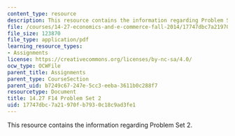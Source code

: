 ```yaml
---
content_type: resource
description: This resource contains the information regarding Problem Set 2.
file: /courses/14-27-economics-and-e-commerce-fall-2014/17747dbc7a21970fb7930c18c9ad3fe1_MIT14_27F14_pset2.pdf
file_size: 123870
file_type: application/pdf
learning_resource_types:
- Assignments
license: https://creativecommons.org/licenses/by-nc-sa/4.0/
ocw_type: OCWFile
parent_title: Assignments
parent_type: CourseSection
parent_uid: b7249c67-247e-5cc3-eeba-3611b0c288f7
resourcetype: Document
title: 14.27 F14 Problem Set 2
uid: 17747dbc-7a21-970f-b793-0c18c9ad3fe1
---
```

This resource contains the information regarding Problem Set 2.